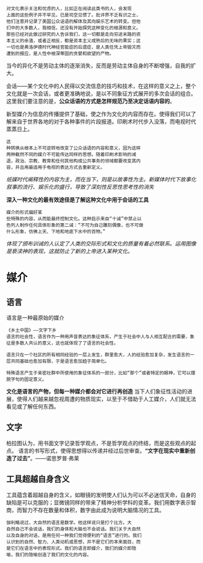 ```
对⽂化表⽰关注和忧虑的⼈，⽐如正在阅读此类书的⼈，会发现
上⾯的这些例⼦并不罕⻅，已是司空⻅惯了。批评界不乏有识之⼠，
他们注意并记录了美国公众话语的解体及其向娱乐艺术的转变。但他
们中的⼤多数⼈，我相信，还没有开始探究这种变化的根源和意义。
那些已经对此做过研究的⼈告诉我们，这⼀切都是⾛向穷途末路的资
本主义的余渣，或者正相反，都是资本主义成熟后的⽆味的果实；这
⼀切也是弗洛伊德时代神经官能症的后遗症，是⼈类任凭上帝毁灭⽽
遭到的报应，是⼈性中根深蒂固的贪婪和欲望的产物。
```
当今的异化不是劳动主体的逐渐消失，反而是劳动主体自身的不断增强，自我的扩大。

会话——某个文化中的人民得以交流信息的技巧和技术，在这样的意义之上，整个文化就是一次会话，或者更准确地说，是以不同象征⽅式展开的多次会话的组合。这⾥我们要注意的是，**公众话语的⽅式是怎样规范乃⾄决定话语内容的**。

新型媒介为信息的传播提供了基础，使之作为文化的内容而存在。使得我们可以了解来自于世界各地的对于各种事件的片段报道。印刷术时代步入没落，而电视时代蒸蒸日上。
```
这
种转换从根本上不可逆转地改变了公众话语的内容和意义，因为这样
两种截然不同的媒介不可能传达同样的思想。随着印刷术影响的减
退，政治、宗教、教育和任何其他构成公共事务的领域都要改变其内
容，并且⽤最适⽤于电视的表达⽅式去重新定义。
```
*纸媒时代阐释性的内容为主，而在当下，则是以故事性为主。新媒体时代下故事化叙事的流行、娱乐化的盛行，导致了深刻性反思性思考性的消失*

**深入一种文化的最有效途径是了解这种文化中用于会话的工具**
```
媒介的形式偏好某
些特殊的内容，从⽽能最终控制⽂化。这种启⽰来⾃“⼗诫”中禁⽌以
⾊列⼈制作任何具体形象的第⼆诫：“不可为⾃⼰雕刻偶像，也不可做
什么形象，仿佛上天、下地和地底下⽔中的百物。”
```
*体现了颁布训诫的人认定了人类的交际形式和文化的质量有着必然联系。运用图像是亵渎神的表现，这就防止了新的上帝进入某种文化。*

# 媒介
## 语言
语言是一种最原始的媒介
```
《乡土中国》——文字下乡
语言的社会性，语言作为一种用声音表达的象征体系，产生于社会中人与人相互配合的需要，象征是多数人共认的意义，这也就体现了了语言的社会性。

语言只在一个社区的所有相同经验的一层上发生，群里愈大，人的经验愈加复杂，发生语言的一层共同基础也愈加有限，于是语言愈加趋于简单化。

特殊语言产生于亲密社群中所使用的象征体系的一部分，比如“那个”或者特定的眼神，它可以摆脱字句的固定意义。
```
**文化是语言的产物，但每一种媒介都会对它进行再创造**
当下人们象征性活动的进展，使得人们越来越忽视周遭的物质现实，以至于不借助于人工媒介，人们就无法看见或了解任何东西。
## 文字
柏拉图认为，用书面文字记录哲学观点，不是哲学观点的终结，而是这些观点的起点。
语言的书写形式，使得思想得以传递并经过后世审查。**“文字在现实中重新创造了过去”**。——诺思罗普·弗莱
## **工具超越自身含义**
工具蕴含着超越自身的含义，如眼镜的发明使人们认为可以不必迷信天命，自身的缺陷是可以克服的；显微镜同样的带来了精神分析学科的变革。我们用数字表示智商，而智力不存在数量和体积，数字由此成为说明大脑情况的工具。

```
伽利略说过，⼤⾃然的语⾔是数学。他这样说只是打个⽐⽅。⼤
⾃然⾃⼰不会说话，我们的⾝体和⼤脑也不会说话。我们关于⼤⾃然
以及⾃⾝的对话，是⽤任何⼀种我们觉得便利的“语⾔”进⾏的。我们
认识到的⾃然、智⼒、⼈类动机或思想，并不是它们的本来⾯⽬，⽽
是它们在语⾔中的表现形式。我们的语⾔即媒介，我们的媒介即隐
喻，我们的隐喻创造了我们的⽂化的内容。
```